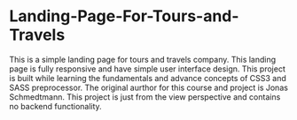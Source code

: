 # Landing-Page-For-Tours-and-Travels
This is a simple landing page for tours and travels company. This landing page is fully responsive and have simple user interface design. This project is built while learning the fundamentals and advance concepts of CSS3 and SASS preprocessor. The original aurthor for this course and project is Jonas Schmedtmann. This project is just from the view perspective and contains no backend functionality.
